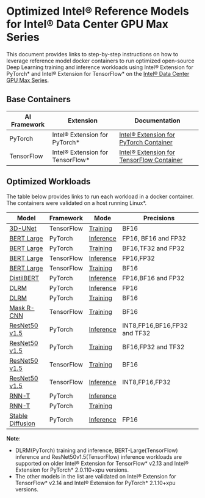 # Optimized Intel® Reference Models for Intel® Data Center GPU Max Series

This document provides links to step-by-step instructions on how to leverage reference model docker containers to run optimized open-source Deep Learning training and inference workloads using Intel® Extension for PyTorch* and Intel® Extension for TensorFlow* on the [Intel® Data Center GPU Max Series](https://www.intel.com/content/www/us/en/products/details/discrete-gpus/data-center-gpu/max-series.html).

## Base Containers

| AI Framework                 | Extension            | Documentation |
| -----------------------------| ------------- | ----------------- |
| PyTorch | Intel® Extension for PyTorch* | [Intel® Extension for PyTorch Container](https://github.com/intel/intel-extension-for-pytorch/blob/v2.1.10%2Bxpu/docker/README.md) |
| TensorFlow | Intel® Extension for TensorFlow* | [Intel® Extension for TensorFlow Container](https://github.com/intel/intel-extension-for-tensorflow/blob/v2.14.0.1/docker/README.md)|

## Optimized Workloads

The table below provides links to run each workload in a docker container. The containers were validated on a host running Linux*.

| Model                            | Framework                  | Mode | Precisions | 
| ----------------------------|     ---------- | ------------------- | ------------ |
| [3D-UNet](https://arxiv.org/abs/1606.06650) | TensorFlow | [Training](../../models_v2/tensorflow/3d_unet/training/gpu/CONTAINER.md) | BF16 |
| [BERT Large](https://arxiv.org/pdf/1810.04805.pdf)                                           | PyTorch | [Inference](../../models_v2/pytorch/bert_large/inference/gpu/CONTAINER.md) | FP16, BF16 and FP32 | 
| [BERT Large](https://arxiv.org/pdf/1810.04805.pdf)                                           | PyTorch | [Training](../../models_v2/pytorch/bert_large/training/gpu/CONTAINER.md) | BF16,TF32 and FP32 |
| [BERT Large](https://arxiv.org/pdf/1810.04805.pdf)                                           | TensorFlow | [Inference](../../quickstart/language_modeling/tensorflow/bert_large/inference/gpu/DEVCATALOG.md) | FP16,FP32 |
| [BERT Large](https://arxiv.org/pdf/1810.04805.pdf)                                           | TensorFlow | [Training](../../models_v2/tensorflow/bert_large/training/gpu/CONTAINER.md) | BF16 |
| [DistilBERT](https://arxiv.org/abs/1910.01108) | PyTorch | [Inference](../../models_v2/pytorch/distilbert/inference/gpu/CONTAINER_MAX.md) | FP16,BF16 and FP32 |
| [DLRM](https://arxiv.org/abs/1906.00091) | PyTorch | [Inference](../../quickstart/recommendation/pytorch/torchrec_dlrm/inference/gpu/DEVCATALOG.md) | FP16 | 
| [DLRM](https://arxiv.org/abs/1906.00091) | PyTorch | [Training](../../quickstart/recommendation/pytorch/torchrec_dlrm/training/gpu/DEVCATALOG.md) | BF16 | 
| [Mask R-CNN](https://arxiv.org/abs/1703.06870) | TensorFlow | [Training](../../models_v2/tensorflow/maskrcnn/training/gpu/CONTAINER.md) | BF16 |
| [ResNet50 v1.5](https://arxiv.org/pdf/1512.03385.pdf) | PyTorch | [Inference](../../models_v2/pytorch/resnet50v1_5/inference/gpu/CONTAINER_MAX.md) | INT8,FP16,BF16,FP32 and TF32 | 
| [ResNet50 v1.5](https://arxiv.org/pdf/1512.03385.pdf) | PyTorch | [Training](../../models_v2/pytorch/resnet50v1_5/training/gpu/CONTAINER.md) | BF16,FP32 and TF32 | 
| [ResNet50 v1.5](https://arxiv.org/pdf/1512.03385.pdf) | TensorFlow | [Training](../../models_v2/tensorflow/resnet50v1_5/training/gpu/CONTAINER.md) |  BF16 | 
| [ResNet50 v1.5](https://arxiv.org/pdf/1512.03385.pdf) | TensorFlow | [Inference](../../quickstart/image_recognition/tensorflow/resnet50v1_5/inference/gpu/DEVCATALOG_MAX.md) | INT8,FP16,FP32 | 
| [RNN-T](https://arxiv.org/abs/1211.3711) | PyTorch | [Inference](../../models_v2/pytorch/rnnt/inference/gpu/CONTAINER.md) |
| [RNN-T](https://arxiv.org/abs/1211.3711) | PyTorch | [Training](../../models_v2/pytorch/rnnt/training/gpu/CONTAINER.md) |
| [Stable Diffusion](https://arxiv.org/abs/2112.10752) | PyTorch | [Inference](../../models_v2/pytorch/stable_diffusion/inference/gpu/CONTAINER_MAX.md) | FP16 |

**Note**: 
* DLRM(PyTorch) training and inference, BERT-Large(TensorFlow) inference and ResNet50v1.5(TensorFlow)    inference workloads are supported on older Intel® Extension for TensorFlow* v2.13 and Intel® Extension for PyTorch* 2.0.110+xpu versions. 
* The other models in the list are validated on Intel® Extension for TensorFlow* v2.14 and Intel® Extension for PyTorch* 2.1.10+xpu versions.
